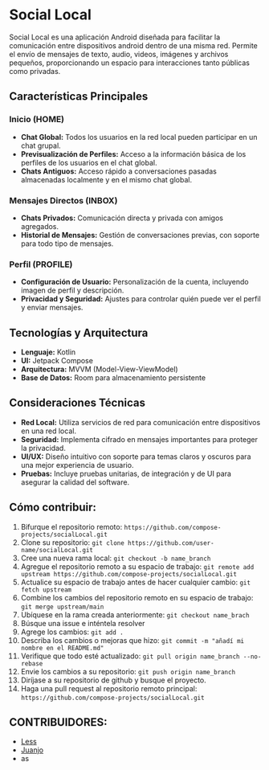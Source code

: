 # Social Local

Social Local es una aplicación Android diseñada para facilitar la comunicación entre dispositivos android dentro de una misma red. Permite el envío de mensajes de texto, audio, videos, imágenes y archivos pequeños, proporcionando un espacio para interacciones tanto públicas como privadas.

## Características Principales

### Inicio (HOME)

- **Chat Global:** Todos los usuarios en la red local pueden participar en un chat grupal.
- **Previsualización de Perfiles:** Acceso a la información básica de los perfiles de los usuarios en el chat global.
- **Chats Antiguos:** Acceso rápido a conversaciones pasadas almacenadas localmente y en el mismo chat global.

### Mensajes Directos (INBOX)

- **Chats Privados:** Comunicación directa y privada con amigos agregados.
- **Historial de Mensajes:** Gestión de conversaciones previas, con soporte para todo tipo de mensajes.

### Perfil (PROFILE)

- **Configuración de Usuario:** Personalización de la cuenta, incluyendo imagen de perfil y descripción.
- **Privacidad y Seguridad:** Ajustes para controlar quién puede ver el perfil y enviar mensajes.

## Tecnologías y Arquitectura

- **Lenguaje:** Kotlin
- **UI:** Jetpack Compose
- **Arquitectura:** MVVM (Model-View-ViewModel)
- **Base de Datos:** Room para almacenamiento persistente

## Consideraciones Técnicas

- **Red Local:** Utiliza servicios de red para comunicación entre dispositivos en una red local.
- **Seguridad:** Implementa cifrado en mensajes importantes para proteger la privacidad.
- **UI/UX:** Diseño intuitivo con soporte para temas claros y oscuros para una mejor experiencia de usuario.
- **Pruebas:** Incluye pruebas unitarias, de integración y de UI para asegurar la calidad del software.

## Cómo contribuir:
1. Bifurque el repositorio remoto: `https://github.com/compose-projects/socialLocal.git`
2. Clone su repositorio: `git clone https://github.com/user-name/socialLocal.git`
3. Cree una nueva rama local: `git checkout -b name_branch`
4. Agregue el repositorio remoto a su espacio de trabajo: `git remote add upstream https://github.com/compose-projects/socialLocal.git`
5. Actualice su espacio de trabajo antes de hacer cualquier cambio: `git fetch upstream`
6. Combine los cambios del repositorio remoto en su espacio de trabajo: `git merge upstream/main`
7. Ubíquese en la rama creada anteriormente: `git checkout name_brach`
8. Búsque una issue e inténtela resolver
9. Agrege los cambios: `git add .`
10. Describa los cambios o mejoras que hizo: `git commit -m "añadí mi nombre en el README.md"`
11. Verifique que todo esté actualizado: `git pull origin name_branch --no-rebase`
12. Envie los cambios a su repositorio: `git push origin name_branch`
13. Diríjase a su repositorio de github y busque el proyecto.
14. Haga una pull request al repositorio remoto principal: `https://github.com/compose-projects/socialLocal.git`

## CONTRIBUIDORES:
- [Less](https://github.com/less-dev)
- [Juanjo](https://github.com/varquhaz)
- as
